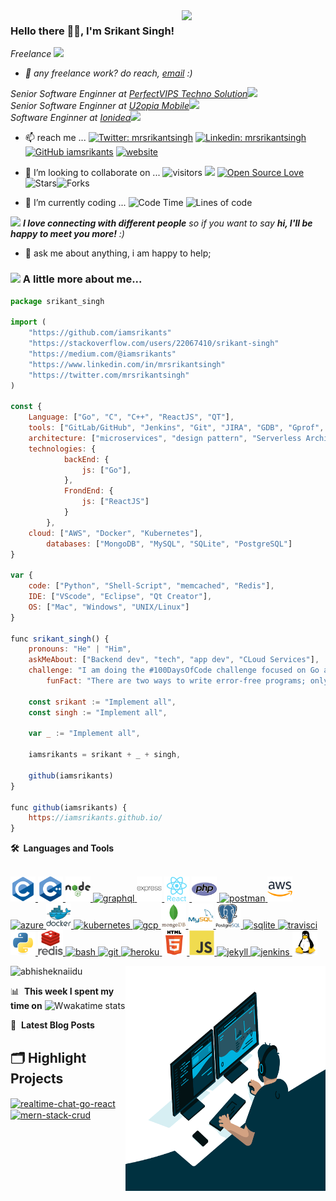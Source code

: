 <img align='right' src="https://media.giphy.com/media/M9gbBd9nbDrOTu1Mqx/giphy.gif" width="230">
<h3>Hello there 👋🏻,  I'm Srikant Singh! </h3>
<p>
<!--   <em>Freelance at <a href="https://www.works-hub.com/">Works Hub</a><img src="https://media.giphy.com/media/WUlplcMpOCEmTGBtBW/giphy.gif" width="30"></br> -->
<em>Freelance <img src="https://media.giphy.com/media/WUlplcMpOCEmTGBtBW/giphy.gif" width="30"></br>
    
  - 💼 any freelance work? do reach, [email](mailto:iamsrikants@gmail.com) :)
  </em>
</p>
<p>
  <em>
<!--       Technical Architect at <a href="https://collabera.com/">Collabera Technologies</a><img src="https://media.giphy.com/media/WUlplcMpOCEmTGBtBW/giphy.gif" width="30"></br> -->
      Senior Software Enginner at <a href="https://www.perfectvips.com/">PerfectVIPS Techno Solution</a><img src="https://media.giphy.com/media/WUlplcMpOCEmTGBtBW/giphy.gif" width="30"></br>
      Senior Software Enginner at <a href="https://www.u2opiamobile.com/">U2opia Mobile</a><img src="https://media.giphy.com/media/WUlplcMpOCEmTGBtBW/giphy.gif" width="30"></br>
      Software Enginner at <a href="http://www.ionidea.com/">Ionidea</a><img src="https://media.giphy.com/media/WUlplcMpOCEmTGBtBW/giphy.gif" width="30"></br>
  </em>
</p>

- 📫 reach me ...
[![Twitter: mrsrikantsingh](https://img.shields.io/twitter/follow/mrsrikantsingh?style=social)](https://twitter.com/mrsrikantsingh)
[![Linkedin: mrsrikantsingh](https://img.shields.io/badge/-mrsrikantsingh-blue?style=flat-square&logo=Linkedin&logoColor=white&link=https://www.linkedin.com/in/mrsrikantsingh/)](https://www.linkedin.com/in/mrsrikantsingh/)
[![GitHub iamsrikants](https://img.shields.io/github/followers/iamsrikants?label=follow&style=social)](https://github.com/iamsrikants)
[![website](https://img.shields.io/badge/Website-46a2f1.svg?&style=flat-square&logo=Google-Chrome&logoColor=white&link=https://iamsrikants.github.io/)](https://iamsrikants.github.io/)

- 💞️ I’m looking to collaborate on ...
![visitors](https://visitor-badge.laobi.icu/badge?page_id=iamsrikants)
[![](https://visitcount.itsvg.in/api?id=iamsrikants&label=Profile%20Views&color=3&icon=1&pretty=true)](https://visitcount.itsvg.in)
[![Open Source Love](https://badges.frapsoft.com/os/v1/open-source.svg?v=102)](https://github.com/ellerbrock/open-source-badge/)
<img alt="Stars" src="https://img.shields.io/github/stars/iamsrikants/iamsrikants?style=flat-square&labelColor=343b41"/><img alt="Forks" src="https://img.shields.io/github/forks/iamsrikants/iamsrikants?style=flat-square&labelColor=343b41"/>

- 🌱 I’m currently coding ...
![Code Time](http://img.shields.io/badge/Code%20Time-2%2C178%20hrs%2041%20mins-blue)
![Lines of code](https://img.shields.io/badge/From%20Hello%20World%20I%27ve%20Written-4.7%20million%20lines%20of%20code-blue)

<img src="https://media.giphy.com/media/LnQjpWaON8nhr21vNW/giphy.gif" width="60"> <em><b>I love connecting with different people</b> so if you want to say <b>hi, I'll be happy to meet you more!</b> :)</em>
- 💬 ask me about anything, i am happy to help;

### <img src="https://media.giphy.com/media/VgCDAzcKvsR6OM0uWg/giphy.gif" width="50"> A little more about me...  

```javascript
package srikant_singh

import (
	"https://github.com/iamsrikants"
	"https://stackoverflow.com/users/22067410/srikant-singh"
	"https://medium.com/@iamsrikants"
	"https://www.linkedin.com/in/mrsrikantsingh"
	"https://twitter.com/mrsrikantsingh"
)

const {
	Language: ["Go", "C", "C++", "ReactJS", "QT"],
	tools: ["GitLab/GitHub", "Jenkins", "Git", "JIRA", "GDB", "Gprof", "Gcov"],
	architecture: ["microservices", "design pattern", "Serverless Architecture", "Singlepage applications"],
	technologies: {
            backEnd: {
                js: ["Go"],
            },
            FrondEnd: {
                js: ["ReactJS"]
            }        
        },
	cloud: ["AWS", "Docker", "Kubernetes"],
        databases: ["MongoDB", "MySQL", "SQLite", "PostgreSQL"]
}

var {
	code: ["Python", "Shell-Script", "memcached", "Redis"],
	IDE: ["VScode", "Eclipse", "Qt Creator"],
	OS: ["Mac", "Windows", "UNIX/Linux"]
}

func srikant_singh() {
	pronouns: "He" | "Him",
	askMeAbout: ["Backend dev", "tech", "app dev", "CLoud Services"],
	challenge: "I am doing the #100DaysOfCode challenge focused on Go and ReactJS",
        funFact: "There are two ways to write error-free programs; only the third one works",
	
	const srikant := "Implement all",
	const singh := "Implement all",
	
	var _ := "Implement all",
	
	iamsrikants = srikant + _ + singh,

	github(iamsrikants)
}

func github(iamsrikants) {
	https://iamsrikants.github.io/
}
```

<summary><b>🛠️&nbsp;&nbsp;Languages&nbsp;and&nbsp;Tools</b></summary>
<br/>
<p align="left"> <a href="https://www.cprogramming.com/" target="_blank"> <img src="https://raw.githubusercontent.com/devicons/devicon/master/icons/c/c-original.svg" alt="c" width="40" height="40"/> </a> <a href="https://www.w3schools.com/cpp/" target="_blank"> <img src="https://raw.githubusercontent.com/devicons/devicon/master/icons/cplusplus/cplusplus-original.svg" alt="cplusplus" width="40" height="40"/> </a> <a href="https://nodejs.org" target="_blank"> <img src="https://raw.githubusercontent.com/devicons/devicon/master/icons/nodejs/nodejs-original-wordmark.svg" alt="nodejs" width="40" height="40"/> </a> <a href="https://graphql.org" target="_blank"> <img src="https://www.vectorlogo.zone/logos/graphql/graphql-icon.svg" alt="graphql" width="40" height="40"/> </a> <a href="https://expressjs.com" target="_blank"> <img src="https://raw.githubusercontent.com/devicons/devicon/master/icons/express/express-original-wordmark.svg" alt="express" width="40" height="40"/> </a> <a href="https://reactjs.org/" target="_blank"> <img src="https://raw.githubusercontent.com/devicons/devicon/master/icons/react/react-original-wordmark.svg" alt="react" width="40" height="40"/> </a> <a href="https://www.php.net" target="_blank"> <img src="https://raw.githubusercontent.com/devicons/devicon/master/icons/php/php-original.svg" alt="php" width="40" height="40"/> </a> <a href="https://postman.com" target="_blank"> <img src="https://www.vectorlogo.zone/logos/getpostman/getpostman-icon.svg" alt="postman" width="40" height="40"/> </a> <a href="https://aws.amazon.com" target="_blank"> <img src="https://raw.githubusercontent.com/devicons/devicon/master/icons/amazonwebservices/amazonwebservices-original-wordmark.svg" alt="aws" width="40" height="40"/> </a> <a href="https://azure.microsoft.com/en-in/" target="_blank"> <img src="https://www.vectorlogo.zone/logos/microsoft_azure/microsoft_azure-icon.svg" alt="azure" width="40" height="40"/> </a> <a href="https://www.docker.com/" target="_blank"> <img src="https://raw.githubusercontent.com/devicons/devicon/master/icons/docker/docker-original-wordmark.svg" alt="docker" width="40" height="40"/> </a> <a href="https://kubernetes.io" target="_blank"> <img src="https://www.vectorlogo.zone/logos/kubernetes/kubernetes-icon.svg" alt="kubernetes" width="40" height="40"/> </a> <a href="https://cloud.google.com" target="_blank"> <img src="https://www.vectorlogo.zone/logos/google_cloud/google_cloud-icon.svg" alt="gcp" width="40" height="40"/> </a> <a href="https://www.mongodb.com/" target="_blank"> <img src="https://raw.githubusercontent.com/devicons/devicon/master/icons/mongodb/mongodb-original-wordmark.svg" alt="mongodb" width="40" height="40"/> </a> <a href="https://www.mysql.com/" target="_blank"> <img src="https://raw.githubusercontent.com/devicons/devicon/master/icons/mysql/mysql-original-wordmark.svg" alt="mysql" width="40" height="40"/> </a> <a href="https://www.postgresql.org" target="_blank"> <img src="https://raw.githubusercontent.com/devicons/devicon/master/icons/postgresql/postgresql-original-wordmark.svg" alt="postgresql" width="40" height="40"/> </a> <a href="https://www.sqlite.org/" target="_blank"> <img src="https://www.vectorlogo.zone/logos/sqlite/sqlite-icon.svg" alt="sqlite" width="40" height="40"/> </a> <a href="https://travis-ci.org" target="_blank"> <img src="https://www.vectorlogo.zone/logos/travis-ci/travis-ci-icon.svg" alt="travisci" width="40" height="40"/> </a>  <a href="https://www.python.org" target="_blank"> <img src="https://raw.githubusercontent.com/devicons/devicon/master/icons/python/python-original.svg" alt="python" width="40" height="40"/> </a> <a href="https://redis.io" target="_blank"> <img src="https://raw.githubusercontent.com/devicons/devicon/master/icons/redis/redis-original-wordmark.svg" alt="redis" width="40" height="40"/> </a> <a href="https://www.gnu.org/software/bash/" target="_blank"> <img src="https://www.vectorlogo.zone/logos/gnu_bash/gnu_bash-icon.svg" alt="bash" width="40" height="40"/> </a> <a href="https://git-scm.com/" target="_blank"> <img src="https://www.vectorlogo.zone/logos/git-scm/git-scm-icon.svg" alt="git" width="40" height="40"/> </a> <a href="https://heroku.com" target="_blank"> <img src="https://www.vectorlogo.zone/logos/heroku/heroku-icon.svg" alt="heroku" width="40" height="40"/> </a> <a href="https://www.w3.org/html/" target="_blank"> <img src="https://raw.githubusercontent.com/devicons/devicon/master/icons/html5/html5-original-wordmark.svg" alt="html5" width="40" height="40"/> </a> <a href="https://developer.mozilla.org/en-US/docs/Web/JavaScript" target="_blank"> <img src="https://raw.githubusercontent.com/devicons/devicon/master/icons/javascript/javascript-original.svg" alt="javascript" width="40" height="40"/> </a> <a href="https://jekyllrb.com/" target="_blank"> <img src="https://www.vectorlogo.zone/logos/jekyllrb/jekyllrb-icon.svg" alt="jekyll" width="40" height="40"/> </a> <a href="https://www.jenkins.io" target="_blank"> <img src="https://www.vectorlogo.zone/logos/jenkins/jenkins-icon.svg" alt="jenkins" width="40" height="40"/> </a> <a href="https://www.linux.org/" target="_blank"> <img src="https://raw.githubusercontent.com/devicons/devicon/master/icons/linux/linux-original.svg" alt="linux" width="40" height="40"/> </a> </p>

<p align="left"> <img src="https://github-readme-stats.vercel.app/api?username=iamsrikants&show_icons=true&theme=gotham" alt="abhisheknaiidu" />
<img align="right" alt="GIF" src="https://github.com/iamsrikants/iamsrikants/blob/main/code.gif?raw=true" width="320" height="360" />
  
📊 &nbsp;**This week I spent my time on**
![Wwakatime stats](https://github-readme-stats-taupe-two.vercel.app/api/wakatime?username=iamsrikants&hide_title=true&hide_border=true&langs_count=5&bg_color=00000000&text_color=777)
  
📕 &nbsp;**Latest Blog Posts**
<!-- BLOG-POST-LIST:START -->
<!-- BLOG-POST-LIST:END -->
## 🗂️ Highlight Projects

<a href="https://github.com/iamsrikants/realtime-chat-go-react">
  <img align="center" src="https://github-readme-stats.vercel.app/api/pin/?username=iamsrikants&repo=realtime-chat-go-react&show_icons=true&line_height=27&title_color=6aa6f8&text_color=8a919a&icon_color=6aa6f8&bg_color=22272e" alt="realtime-chat-go-react" />
</a>

<a href="https://github.com/iamsrikants/mern-stack-crud">
  <img align="center" src="https://github-readme-stats.vercel.app/api/pin/?username=iamsrikants&repo=mern-stack-crud&show_icons=true&line_height=27&title_color=6aa6f8&text_color=8a919a&icon_color=6aa6f8&bg_color=22272e" alt="mern-stack-crud" />
</a>
  
<!---
iamsrikants/iamsrikants is a ✨ special ✨ repository because its `README.md` (this file) appears on your GitHub profile.
You can click the Preview link to take a look at your changes.
--->
